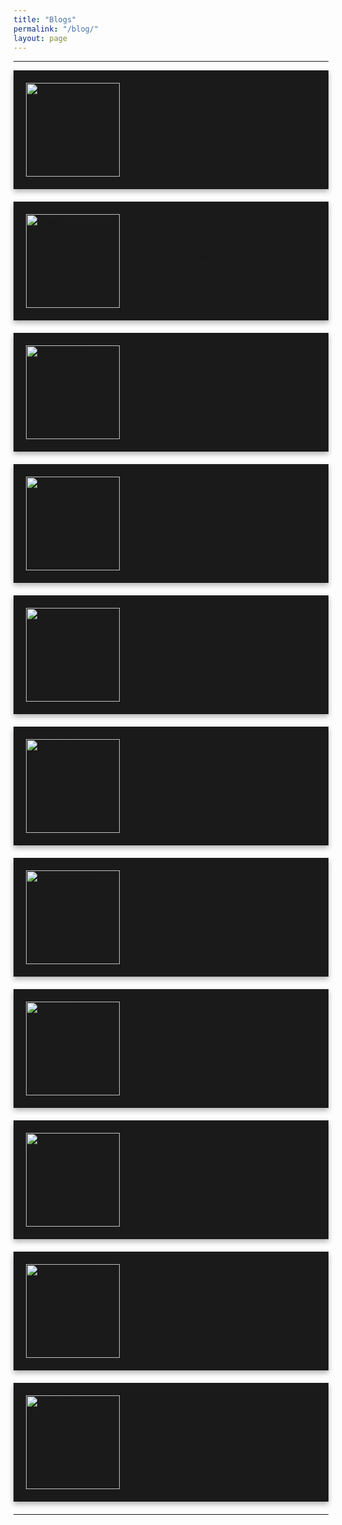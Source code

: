```yaml
---
title: "Blogs"
permalink: "/blog/"
layout: page
---
```

<hr>

<div style="display: flex; align-items: flex-start; justify-content: space-between; margin-bottom: 20px; box-shadow: 0 4px 8px rgba(0, 0, 0, 0.3); padding: 20px; background-color: #1a1a1a;">
  <img src="../assets/images/composition.jpg" alt="Composition" style="width: 150px; height: 150px;">
  <div style="margin-left: 20px; flex-grow: 1;">
    <h1 style="margin: 0; text-align: right;">Music Composition Journey</h1>
    <a href="https://timothy-cao.github.io/old-personal-website/blog/composition" style="text-align: right; display: block;">Join me as I attempt to vibrate the air pleasantly</a>
    <span style="font-size: small; text-align: right; display: block; margin-top: 10px;">Last Modified: 2023 September</span>
  </div>
</div>

<div style="display: flex; align-items: flex-start; justify-content: space-between; margin-bottom: 20px; box-shadow: 0 4px 8px rgba(0, 0, 0, 0.3); padding: 20px; background-color: #1a1a1a;">
  <img src="../assets/images/puzzle.png" alt="Puzzle" style="width: 150px; height: 150px;">
  <div style="margin-left: 20px; flex-grow: 1;">
    <h1 style="margin: 0; text-align: right;">Puzzles and Quizzes</h1>
    <a href="https://timothy-cao.github.io/old-personal-website/blog/puzzle" style="text-align: right; display: block;">If your brain is itching for a challenge</a>
    <span style="font-size: small; text-align: right; display: block; margin-top: 10px;">Last Modified: 2023 September</span>
  </div>
</div>

<div style="display: flex; align-items: flex-start; justify-content: space-between; margin-bottom: 20px; box-shadow: 0 4px 8px rgba(0, 0, 0, 0.3); padding: 20px; background-color: #1a1a1a;">
  <img src="../assets/images/desmos.png" alt="Desmos Art" style="width: 150px; height: 150px;">
  <div style="margin-left: 20px; flex-grow: 1;">
    <h1 style="margin: 0; text-align: right;">Desmos Art Journey</h1>
    <a href="https://timothy-cao.github.io/old-personal-website/blog/desmos" style="text-align: right; display: block;">Interested in turning math into art?</a>
    <span style="font-size: small; text-align: right; display: block; margin-top: 10px;">Last Modified: 2023 September</span>
  </div>
</div>

<div style="display: flex; align-items: flex-start; justify-content: space-between; margin-bottom: 20px; box-shadow: 0 4px 8px rgba(0, 0, 0, 0.3); padding: 20px; background-color: #1a1a1a;">
  <img src="../assets/images/animation.jpg" alt="Animation" style="width: 150px; height: 150px;">
  <div style="margin-left: 20px; flex-grow: 1;">
    <h1 style="margin: 0; text-align: right;">Animation Journey</h1>
    <a href="https://timothy-cao.github.io/old-personal-website/blog/animation" style="text-align: right; display: block;">Watch as I try to make scribbles move around</a>
    <span style="font-size: small; text-align: right; display: block; margin-top: 10px;">Last Modified: 2023 August</span>
  </div>
</div>

<div style="display: flex; align-items: flex-start; justify-content: space-between; margin-bottom: 20px; box-shadow: 0 4px 8px rgba(0, 0, 0, 0.3); padding: 20px; background-color: #1a1a1a;">
  <img src="../assets/images/monkey.png" alt="Random" style="width: 150px; height: 150px;">
  <div style="margin-left: 20px; flex-grow: 1;">
    <h1 style="margin: 0; text-align: right;">Random</h1>
    <a href="https://timothy-cao.github.io/old-personal-website/blog/random" style="text-align: right; display: block;">There is no method to the madness</a>
    <span style="font-size: small; text-align: right; display: block; margin-top: 10px;">Last Modified: 2023 August</span>
  </div>
</div>

<div style="display: flex; align-items: flex-start; justify-content: space-between; margin-bottom: 20px; box-shadow: 0 4px 8px rgba(0, 0, 0, 0.3); padding: 20px; background-color: #1a1a1a;">
  <img src="../assets/images/comingsoon.png" alt="Coming Soon" style="width: 150px; height: 150px;">
  <div style="margin-left: 20px; flex-grow: 1;">
    <h1 style="margin: 0; text-align: right;">Poetry</h1>
    <a href="https://timothy-cao.github.io/old-personal-website/blog/comingsoon" style="text-align: right; display: block;">Under construction...</a>
    <span style="font-size: small; text-align: right; display: block; margin-top: 10px;">Last Modified: 2023 August</span>
  </div>
</div>

<div style="display: flex; align-items: flex-start; justify-content: space-between; margin-bottom: 20px; box-shadow: 0 4px 8px rgba(0, 0, 0, 0.3); padding: 20px; background-color: #1a1a1a;">
  <img src="../assets/images/comingsoon.png" alt="Coming Soon" style="width: 150px; height: 150px;">
  <div style="margin-left: 20px; flex-grow: 1;">
    <h1 style="margin: 0; text-align: right;">Learning 한국어</h1>
    <a href="https://timothy-cao.github.io/old-personal-website/blog/comingsoon" style="text-align: right; display: block;">Under construction...</a>
    <span style="font-size: small; text-align: right; display: block; margin-top: 10px;">Last Modified: 2023 August</span>
  </div>
</div>

<div style="display: flex; align-items: flex-start; justify-content: space-between; margin-bottom: 20px; box-shadow: 0 4px 8px rgba(0, 0, 0, 0.3); padding: 20px; background-color: #1a1a1a;">
  <img src="../assets/images/comingsoon.png" alt="Coming Soon" style="width: 150px; height: 150px;">
  <div style="margin-left: 20px; flex-grow: 1;">
    <h1 style="margin: 0; text-align: right;">Around the world in 80 years</h1>
    <a href="https://timothy-cao.github.io/old-personal-website/blog/comingsoon" style="text-align: right; display: block;">Under construction...</a>
    <span style="font-size: small; text-align: right; display: block; margin-top: 10px;">Last Modified: 2023 August</span>
  </div>
</div>

<div style="display: flex; align-items: flex-start; justify-content: space-between; margin-bottom: 20px; box-shadow: 0 4px 8px rgba(0, 0, 0, 0.3); padding: 20px; background-color: #1a1a1a;">
  <img src="../assets/images/comingsoon.png" alt="Coming Soon" style="width: 150px; height: 150px;">
  <div style="margin-left: 20px; flex-grow: 1;">
    <h1 style="margin: 0; text-align: right;">Let him cook</h1>
    <a href="https://timothy-cao.github.io/old-personal-website/blog/comingsoon" style="text-align: right; display: block;">Under construction...</a>
    <span style="font-size: small; text-align: right; display: block; margin-top: 10px;">Last Modified: 2023 August</span>
  </div>
</div>

<div style="display: flex; align-items: flex-start; justify-content: space-between; margin-bottom: 20px; box-shadow: 0 4px 8px rgba(0, 0, 0, 0.3); padding: 20px; background-color: #1a1a1a;">
  <img src="../assets/images/comingsoon.png" alt="Coming Soon" style="width: 150px; height: 150px;">
  <div style="margin-left: 20px; flex-grow: 1;">
    <h1 style="margin: 0; text-align: right;">Photography</h1>
    <a href="https://timothy-cao.github.io/old-personal-website/blog/comingsoon" style="text-align: right; display: block;">Under construction...</a>
    <span style="font-size: small; text-align: right; display: block; margin-top: 10px;">Last Modified: 2023 August</span>
  </div>
</div>

<div style="display: flex; align-items: flex-start; justify-content: space-between; margin-bottom: 20px; box-shadow: 0 4px 8px rgba(0, 0, 0, 0.3); padding: 20px; background-color: #1a1a1a;">
  <img src="../assets/images/comingsoon.png" alt="Coming Soon" style="width: 150px; height: 150px;">
  <div style="margin-left: 20px; flex-grow: 1;">
    <h1 style="margin: 0; text-align: right;">Stonks📈📈</h1>
    <a href="https://timothy-cao.github.io/old-personal-website/blog/comingsoon" style="text-align: right; display: block;">Under construction...</a>
    <span style="font-size: small; text-align: right; display: block; margin-top: 10px;">Last Modified: 2023 August</span>
  </div>
</div>

<hr>
